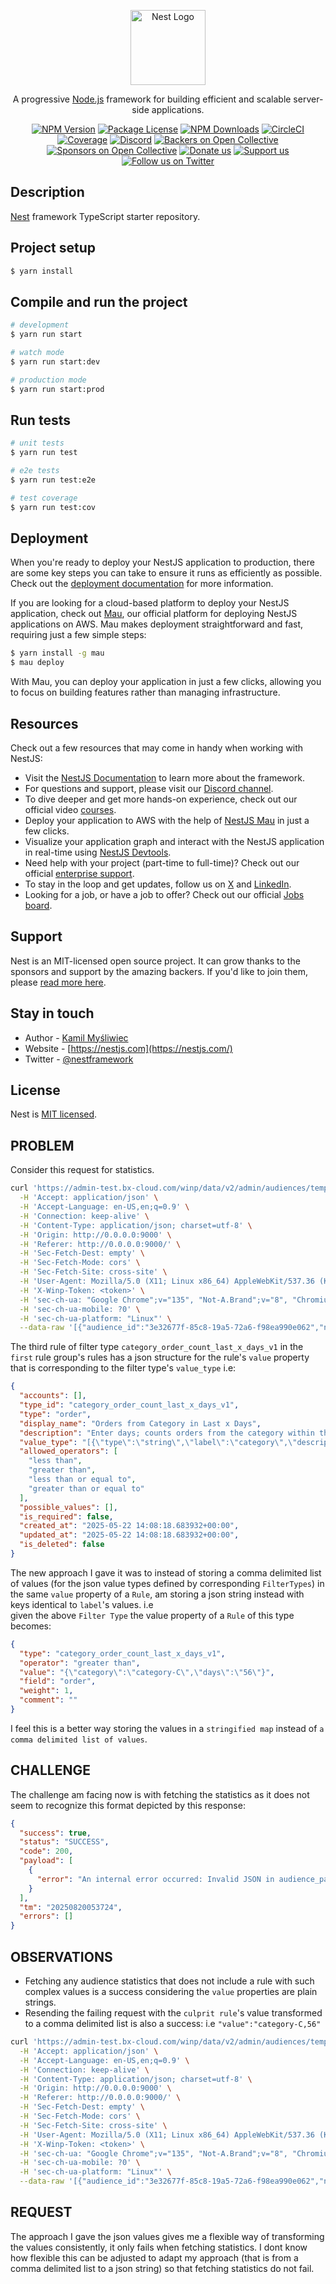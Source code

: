<p align="center">
  <a href="http://nestjs.com/" target="blank"><img src="https://nestjs.com/img/logo-small.svg" width="120" alt="Nest Logo" /></a>
</p>

[circleci-image]: https://img.shields.io/circleci/build/github/nestjs/nest/master?token=abc123def456
[circleci-url]: https://circleci.com/gh/nestjs/nest

  <p align="center">A progressive <a href="http://nodejs.org" target="_blank">Node.js</a> framework for building efficient and scalable server-side applications.</p>
    <p align="center">
<a href="https://www.npmjs.com/~nestjscore" target="_blank"><img src="https://img.shields.io/npm/v/@nestjs/core.svg" alt="NPM Version" /></a>
<a href="https://www.npmjs.com/~nestjscore" target="_blank"><img src="https://img.shields.io/npm/l/@nestjs/core.svg" alt="Package License" /></a>
<a href="https://www.npmjs.com/~nestjscore" target="_blank"><img src="https://img.shields.io/npm/dm/@nestjs/common.svg" alt="NPM Downloads" /></a>
<a href="https://circleci.com/gh/nestjs/nest" target="_blank"><img src="https://img.shields.io/circleci/build/github/nestjs/nest/master" alt="CircleCI" /></a>
<a href="https://coveralls.io/github/nestjs/nest?branch=master" target="_blank"><img src="https://coveralls.io/repos/github/nestjs/nest/badge.svg?branch=master#9" alt="Coverage" /></a>
<a href="https://discord.gg/G7Qnnhy" target="_blank"><img src="https://img.shields.io/badge/discord-online-brightgreen.svg" alt="Discord"/></a>
<a href="https://opencollective.com/nest#backer" target="_blank"><img src="https://opencollective.com/nest/backers/badge.svg" alt="Backers on Open Collective" /></a>
<a href="https://opencollective.com/nest#sponsor" target="_blank"><img src="https://opencollective.com/nest/sponsors/badge.svg" alt="Sponsors on Open Collective" /></a>
  <a href="https://paypal.me/kamilmysliwiec" target="_blank"><img src="https://img.shields.io/badge/Donate-PayPal-ff3f59.svg" alt="Donate us"/></a>
    <a href="https://opencollective.com/nest#sponsor"  target="_blank"><img src="https://img.shields.io/badge/Support%20us-Open%20Collective-41B883.svg" alt="Support us"></a>
  <a href="https://twitter.com/nestframework" target="_blank"><img src="https://img.shields.io/twitter/follow/nestframework.svg?style=social&label=Follow" alt="Follow us on Twitter"></a>
</p>
  <!--[![Backers on Open Collective](https://opencollective.com/nest/backers/badge.svg)](https://opencollective.com/nest#backer)
  [![Sponsors on Open Collective](https://opencollective.com/nest/sponsors/badge.svg)](https://opencollective.com/nest#sponsor)-->

## Description

[Nest](https://github.com/nestjs/nest) framework TypeScript starter repository.

## Project setup

```bash
$ yarn install
```

## Compile and run the project

```bash
# development
$ yarn run start

# watch mode
$ yarn run start:dev

# production mode
$ yarn run start:prod
```

## Run tests

```bash
# unit tests
$ yarn run test

# e2e tests
$ yarn run test:e2e

# test coverage
$ yarn run test:cov
```

## Deployment

When you're ready to deploy your NestJS application to production, there are some key steps you can take to ensure it runs as efficiently as possible. Check out the [deployment documentation](https://docs.nestjs.com/deployment) for more information.

If you are looking for a cloud-based platform to deploy your NestJS application, check out [Mau](https://mau.nestjs.com), our official platform for deploying NestJS applications on AWS. Mau makes deployment straightforward and fast, requiring just a few simple steps:

```bash
$ yarn install -g mau
$ mau deploy
```

With Mau, you can deploy your application in just a few clicks, allowing you to focus on building features rather than managing infrastructure.

## Resources

Check out a few resources that may come in handy when working with NestJS:

- Visit the [NestJS Documentation](https://docs.nestjs.com) to learn more about the framework.
- For questions and support, please visit our [Discord channel](https://discord.gg/G7Qnnhy).
- To dive deeper and get more hands-on experience, check out our official video [courses](https://courses.nestjs.com/).
- Deploy your application to AWS with the help of [NestJS Mau](https://mau.nestjs.com) in just a few clicks.
- Visualize your application graph and interact with the NestJS application in real-time using [NestJS Devtools](https://devtools.nestjs.com).
- Need help with your project (part-time to full-time)? Check out our official [enterprise support](https://enterprise.nestjs.com).
- To stay in the loop and get updates, follow us on [X](https://x.com/nestframework) and [LinkedIn](https://linkedin.com/company/nestjs).
- Looking for a job, or have a job to offer? Check out our official [Jobs board](https://jobs.nestjs.com).

## Support

Nest is an MIT-licensed open source project. It can grow thanks to the sponsors and support by the amazing backers. If you'd like to join them, please [read more here](https://docs.nestjs.com/support).

## Stay in touch

- Author - [Kamil Myśliwiec](https://twitter.com/kammysliwiec)
- Website - [https://nestjs.com](https://nestjs.com/)
- Twitter - [@nestframework](https://twitter.com/nestframework)

## License

Nest is [MIT licensed](https://github.com/nestjs/nest/blob/master/LICENSE).

## PROBLEM

Consider this request for statistics.

```bash
curl 'https://admin-test.bx-cloud.com/winp/data/v2/admin/audiences/temp-stats' \
  -H 'Accept: application/json' \
  -H 'Accept-Language: en-US,en;q=0.9' \
  -H 'Connection: keep-alive' \
  -H 'Content-Type: application/json; charset=utf-8' \
  -H 'Origin: http://0.0.0.0:9000' \
  -H 'Referer: http://0.0.0.0:9000/' \
  -H 'Sec-Fetch-Dest: empty' \
  -H 'Sec-Fetch-Mode: cors' \
  -H 'Sec-Fetch-Site: cross-site' \
  -H 'User-Agent: Mozilla/5.0 (X11; Linux x86_64) AppleWebKit/537.36 (KHTML, like Gecko) Chrome/135.0.0.0 Safari/537.36' \
  -H 'X-Winp-Token: <token>' \
  -H 'sec-ch-ua: "Google Chrome";v="135", "Not-A.Brand";v="8", "Chromium";v="135"' \
  -H 'sec-ch-ua-mobile: ?0' \
  -H 'sec-ch-ua-platform: "Linux"' \
  --data-raw '[{"audience_id":"3e32677f-85c8-19a5-72a6-f98ea990e062","name":"collection audience Aug 11","description":"A test collection audience","rule_groups":[{"rules":[{"type":"093877fd-4a8e-fbe7-c9f2-b1a61649f377","operator":"affinity_over","value":"wishlist","field":"collection_093877fd-4a8e-fbe7-c9f2-b1a61649f377","weight":0.6,"comment":"comment here"},{"type":"singlebrand_buyer_v1","operator":"is true","value":"true","field":"order","weight":0.42,"comment":"purchased 3 times"},{"type":"category_order_count_last_x_days_v1","operator":"greater than","value":"{\"category\":\"category-C\",\"days\":\"56\"}","field":"order","weight":1,"comment":""}],"logical_operator":"OR"},{"rules":[{"type":"first_order_date_v1","operator":"greater than","value":"2025-08-21","field":"order","weight":1,"comment":""}],"logical_operator":"AND"}],"logical_operator":"OR","created_at":"2025-08-11T09:41:44.866Z","updated_at":"2025-08-18T13:36:13.310Z","is_deleted":false,"parent_audience_id":null,"group_name":null,"priority":null,"last_action_by":null}]'
```

The third rule of filter type `category_order_count_last_x_days_v1` in the `first` rule group's rules has a json structure for the rule's `value` property that is corresponding to the filter type's `value_type` i.e:

```json
{
  "accounts": [],
  "type_id": "category_order_count_last_x_days_v1",
  "type": "order",
  "display_name": "Orders from Category in Last x Days",
  "description": "Enter days; counts orders from the category within that period (format: \"CATEGORY,DAYS\")",
  "value_type": "[{\"type\":\"string\",\"label\":\"category\",\"description\":\"Category identifier\"},{\"type\":\"number\",\"label\":\"days\",\"description\":\"Number of days\"}]",
  "allowed_operators": [
    "less than",
    "greater than",
    "less than or equal to",
    "greater than or equal to"
  ],
  "possible_values": [],
  "is_required": false,
  "created_at": "2025-05-22 14:08:18.683932+00:00",
  "updated_at": "2025-05-22 14:08:18.683932+00:00",
  "is_deleted": false
}
```

The new approach I gave it was to instead of storing a comma delimited list of values (for the json value types defined by corresponding `FilterTypes`) in the same `value` property of a `Rule`, am storing a json string instead with keys identical to `label`'s values. i.e  
given the above `Filter Type` the value property of a `Rule` of this type becomes:

```json
{
  "type": "category_order_count_last_x_days_v1",
  "operator": "greater than",
  "value": "{\"category\":\"category-C\",\"days\":\"56\"}",
  "field": "order",
  "weight": 1,
  "comment": ""
}
```

I feel this is a better way storing the values in a `stringified map` instead of `a comma delimited list of values`.

## CHALLENGE

The challenge am facing now is with fetching the statistics as it does not seem to recognize this format depicted by this response:

```json
{
  "success": true,
  "status": "SUCCESS",
  "code": 200,
  "payload": [
    {
      "error": "An internal error occurred: Invalid JSON in audience_param when use_temp_audience=True: Expecting ',' delimiter: line 1 column 561 (char 560)"
    }
  ],
  "tm": "20250820053724",
  "errors": []
}
```

## OBSERVATIONS

- Fetching any audience statistics that does not include a rule with such complex values is a success considering the `value` properties are plain strings.
- Resending the failing request with the `culprit rule`'s value transformed to a comma delimited list is also a success: i.e `"value":"category-C,56"`

```bash
curl 'https://admin-test.bx-cloud.com/winp/data/v2/admin/audiences/temp-stats' \
  -H 'Accept: application/json' \
  -H 'Accept-Language: en-US,en;q=0.9' \
  -H 'Connection: keep-alive' \
  -H 'Content-Type: application/json; charset=utf-8' \
  -H 'Origin: http://0.0.0.0:9000' \
  -H 'Referer: http://0.0.0.0:9000/' \
  -H 'Sec-Fetch-Dest: empty' \
  -H 'Sec-Fetch-Mode: cors' \
  -H 'Sec-Fetch-Site: cross-site' \
  -H 'User-Agent: Mozilla/5.0 (X11; Linux x86_64) AppleWebKit/537.36 (KHTML, like Gecko) Chrome/135.0.0.0 Safari/537.36' \
  -H 'X-Winp-Token: <token>' \
  -H 'sec-ch-ua: "Google Chrome";v="135", "Not-A.Brand";v="8", "Chromium";v="135"' \
  -H 'sec-ch-ua-mobile: ?0' \
  -H 'sec-ch-ua-platform: "Linux"' \
  --data-raw '[{"audience_id":"3e32677f-85c8-19a5-72a6-f98ea990e062","name":"collection audience Aug 11","description":"A test collection audience","rule_groups":[{"rules":[{"type":"093877fd-4a8e-fbe7-c9f2-b1a61649f377","operator":"affinity_over","value":"wishlist","field":"collection_093877fd-4a8e-fbe7-c9f2-b1a61649f377","weight":0.6,"comment":"comment here"},{"type":"singlebrand_buyer_v1","operator":"is true","value":"true","field":"order","weight":0.42,"comment":"purchased 3 times"},{"type":"category_order_count_last_x_days_v1","operator":"greater than","value":"category-C,56","field":"order","weight":1,"comment":""}],"logical_operator":"OR"},{"rules":[{"type":"first_order_date_v1","operator":"greater than","value":"2025-08-21","field":"order","weight":1,"comment":""}],"logical_operator":"AND"}],"logical_operator":"OR","created_at":"2025-08-11T09:41:44.866Z","updated_at":"2025-08-18T13:36:13.310Z","is_deleted":false,"parent_audience_id":null,"group_name":null,"priority":null,"last_action_by":null}]'
```

## REQUEST

The approach I gave the json values gives me a flexible way of transforming the values consistently, it only fails when fetching statistics. I dont know how flexible this can be adjusted to adapt my approach (that is from a comma delimited list to a json string) so that fetching statistics do not fail.
